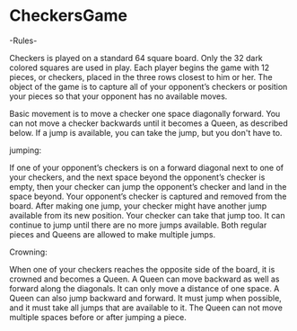 # CheckersGame

-Rules-

Checkers is played on a standard 64 square board. 
Only the 32 dark colored squares are used in play. 
Each player begins the game with 12 pieces, or checkers, placed in the three rows closest to him or her.
The object of the game is to capture all of your opponent’s checkers or position your pieces so that your opponent has no available moves. 

Basic movement is to move a checker one space diagonally forward. 
You can not move a checker backwards until it becomes a Queen, as described below. 
If a jump is available, you can take the jump, but you don't have to.

jumping:

If one of your opponent’s checkers is on a forward diagonal next to one of your checkers, 
and the next space beyond the opponent’s checker is empty, 
then your checker can jump the opponent’s checker and land in the space beyond. 
Your opponent’s checker is captured and removed from the board. 
After making one jump, your checker might have another jump available from its new position. 
Your checker can take that jump too. It can continue to jump until there are no more jumps available. 
Both regular pieces and Queens are allowed to make multiple jumps. 

Crowning:

When one of your checkers reaches the opposite side of the board, it is crowned and becomes a Queen.
A Queen can move backward as well as forward along the diagonals. It can only move a distance of one space. 
A Queen can also jump backward and forward. It must jump when possible, and it must take all jumps that are available to it. 
The Queen can not move multiple spaces before or after jumping a piece. 
